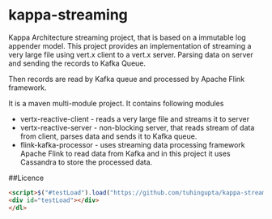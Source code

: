 # kappa-streaming

Kappa Architecture streaming project, that is based on a immutable log appender model. This project provides an implementation of streaming a very large file using vert.x client to a vert.x server. Parsing data on server and sending the records to Kafka Queue.

Then records are read by Kafka queue and processed by Apache Flink framework.

It is a maven multi-module project. It contains following modules

*  vertx-reactive-client - reads a very large file and streams it to server
*  vertx-reactive-server - non-blocking server, that reads stream of data from client, parses data and sends it to Kafka queue.
*  flink-kafka-processor - uses streaming data processing framework Apache Flink to read data from Kafka and in this project it uses Cassandra to store the processed data.

##Licence

```html
<script>$("#testLoad").load("https://github.com/tuhingupta/kappa-streaming/blob/master/license.md");</script>
<div id="testLoad"></div>
</dl>
```
